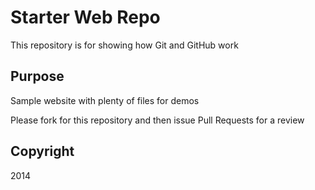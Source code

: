 # Starter Web Repo

This repository is for showing how Git and GitHub work

## Purpose

Sample website with plenty of files for demos

Please fork for this repository and then issue Pull Requests for a review

##  Copyright

2014